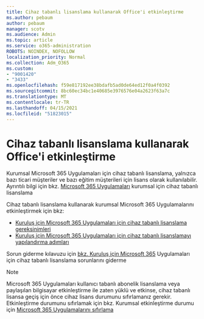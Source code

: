 ```yaml
---
title: Cihaz tabanlı lisanslama kullanarak Office'i etkinleştirme
ms.author: pebaum
author: pebaum
manager: scotv
ms.audience: Admin
ms.topic: article
ms.service: o365-administration
ROBOTS: NOINDEX, NOFOLLOW
localization_priority: Normal
ms.collection: Adm_O365
ms.custom:
- "9001420"
- "3433"
ms.openlocfilehash: f59e817192ee38bdafb5ad0de64ed12f0a4f0392
ms.sourcegitcommit: 8bc60ec34bc1e40685e3976576e04a2623f63a7c
ms.translationtype: MT
ms.contentlocale: tr-TR
ms.lasthandoff: 04/15/2021
ms.locfileid: "51823015"
---
```

# <a name="activating-office-using-device-based-licensing"></a>Cihaz tabanlı lisanslama kullanarak Office'i etkinleştirme

Kurumsal Microsoft 365 Uygulamaları için cihaz tabanlı lisanslama, yalnızca bazı ticari müşteriler ve bazı eğitim müşterileri için lisans olarak kullanılabilir. Ayrıntılı bilgi için bkz. [Microsoft 365 Uygulamaları](https://docs.microsoft.com/deployoffice/device-based-licensing) kurumsal için cihaz tabanlı lisanslama

Cihaz tabanlı lisanslama kullanarak kurumsal Microsoft 365 Uygulamalarını etkinleştirmek için bkz:

- [Kuruluş için Microsoft 365 Uygulamaları için cihaz tabanlı lisanslama gereksinimleri](https://docs.microsoft.com/deployoffice/device-based-licensing#requirements-for-using-device-based-licensing-for-microsoft-365-apps-for-enterprise)
- [Kuruluş için Microsoft 365 Uygulamaları için cihaz tabanlı lisanslamayı yapılandırma adımları](https://docs.microsoft.com/deployoffice/device-based-licensing#steps-to-configure-device-based-licensing-for-microsoft-365-apps-for-enterprise)

Sorun giderme kılavuzu için [bkz. Kuruluş için Microsoft 365](https://docs.microsoft.com/deployoffice/device-based-licensing#troubleshoot-device-based-licensing-for-microsoft-365-apps-for-enterprise) Uygulamaları için cihaz tabanlı lisanslama sorunlarını giderme

> [!NOTE]
> Microsoft 365 Uygulamaları kullanıcı tabanlı abonelik lisanslama veya paylaşılan bilgisayar etkinleştirme ile zaten yüklü ve etkinse, cihaz tabanlı lisansa geçiş için önce cihaz lisans durumunu sıfırlamanız gerekir. Etkinleştirme durumunu sıfırlamak için bkz. Kurumsal etkinleştirme durumu için [Microsoft 365 Uygulamalarını sıfırlama](https://docs.microsoft.com/office/troubleshoot/activation/reset-office-365-proplus-activation-state)
